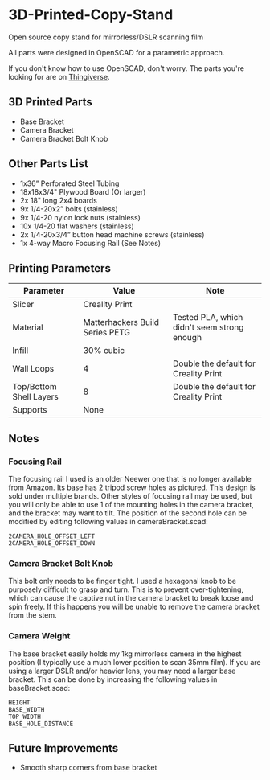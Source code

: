 # 3D-Printed-Copy-Stand
Open source copy stand for mirrorless/DSLR scanning film

All parts were designed in OpenSCAD for a parametric approach.

If you don't know how to use OpenSCAD, don't worry.  The parts you're looking for are on [Thingiverse](https://www.thingiverse.com/thing:6738806).

## 3D Printed Parts
- Base Bracket
- Camera Bracket
- Camera Bracket Bolt Knob

## Other Parts List
- 1x36” Perforated Steel Tubing
- 18x18x3/4" Plywood Board (Or larger)
- 2x 18" long 2x4 boards
- 9x 1/4-20x2” bolts (stainless)
- 9x 1/4-20 nylon lock nuts (stainless)
- 10x 1/4-20 flat washers (stainless)
- 2x 1/4-20x3/4” button head machine screws (stainless)
- 1x 4-way Macro Focusing Rail (See Notes)

## Printing Parameters
|Parameter|Value|Note|
|-----|-----|-----|
|Slicer|Creality Print ||
|Material|Matterhackers Build Series PETG|Tested PLA, which didn't seem strong enough|
|Infill| 30% cubic||
|Wall Loops|4|Double the default for Creality Print|
|Top/Bottom Shell Layers|8|Double the default for Creality Print|
|Supports|None||


## Notes
### Focusing Rail
The focusing rail I used is an older Neewer one that is no longer available from Amazon.  Its base has 2 tripod screw holes as pictured.  This design is sold under multiple brands.  Other styles of focusing rail may be used, but you will only be able to use 1 of the mounting holes in the camera bracket, and the bracket may want to tilt.  The position of the second hole can be modified by editing following values in cameraBracket.scad:
```
2CAMERA_HOLE_OFFSET_LEFT
2CAMERA_HOLE_OFFSET_DOWN
```
### Camera Bracket Bolt Knob
This bolt only needs to be finger tight.  I used a hexagonal knob to be purposely difficult to grasp and turn.  This is to prevent over-tightening, which can cause the captive nut in the camera bracket to break loose and spin freely.  If this happens you will be unable to remove the camera bracket from the stem.

### Camera Weight
The base bracket easily holds my 1kg mirrorless camera in the highest position (I typically use a much lower position to scan 35mm film).  If you are using a larger DSLR and/or heavier lens, you may need a larger base bracket.  This can be done by increasing the following values in baseBracket.scad:
```
HEIGHT
BASE_WIDTH
TOP_WIDTH
BASE_HOLE_DISTANCE
```

## Future Improvements
- Smooth sharp corners from base bracket
